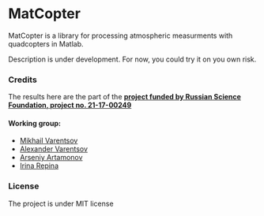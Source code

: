# MatCopter

MatCopter is a library for processing atmospheric measurments with quadcopters in Matlab.

Description is under development. For now, you could try it on you own risk.

### Credits
The results here are the part of the [__project funded by Russian Science Foundation, project no. 21-17-00249__](http://ifaran.ru/ras/view/project/general.html?id=71738)

#### Working group:
* [Mikhail Varentsov](https://www.researchgate.net/profile/Mikhail-Varentsov-2)
* [Alexander Varentsov](https://www.researchgate.net/profile/Alexander-Varentsov)
* [Arseniy Artamonov](https://www.researchgate.net/profile/Arseny-Artamonov)
* [Irina Repina](https://www.researchgate.net/profile/Irina-Repina)

### License
The project is under MIT license



